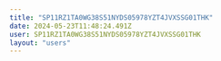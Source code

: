 ```yaml
---
title: "SP11RZ1TA0WG38S51NYDS05978YZT4JVXSSG01THK"
date: 2024-05-23T11:48:24.491Z
user: SP11RZ1TA0WG38S51NYDS05978YZT4JVXSSG01THK
layout: "users"
---
```

    
